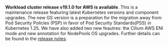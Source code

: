 **Workload cluster release v19.1.0 for AWS is available**. This is a maintenance release featuring latest Kubernetes versions and component upgrades. The new GS version is a preparation for the migration away from Pod Security Policies (PSP) in favor of Pod Security Standards(PSS) in Kubernetes 1.25. We have also added two new feautres: the Cilium AWS ENI mode and new annotation for NodePools OS upgrades. Further details can be found in the [release notes](https://docs.giantswarm.io/changes/workload-cluster-releases-azure/releases/aws-v19.1.0/).

